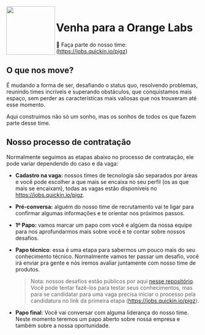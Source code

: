 <img src="https://github.com/pagarme.png" width="127px" align="left"/>

# Venha para a Orange Labs
:handshake: Faça parte do nosso time: (https://jobs.quickin.io/pigz)

## O que nos move?

É mudando a forma de ser, desafiando o status quo, resolvendo problemas, reunindo times incríveis e superando obstáculos, que conquistamos mais espaço, sem perder as características mais valiosas que nos trouxeram até esse momento.

Aqui construímos não só um sonho, mas os sonhos de todos os que fazem parte desse time.

## Nosso processo de contratação

Normalmente seguimos as etapas abaixo no processo de contratação, ele pode variar dependendo do caso e da vaga:

* **Cadastro na vaga:** nossos times de tecnologia são separados por áreas e você pode escolher a que mais se encaixa no seu perfil (os as que mais se encaixam), todas as vagas estão disponíveis no https://jobs.quickin.io/pigz.

* **Pré-conversa:** alguém do nosso time de recrutamento vai te ligar para confirmar algumas informações e te orientar nos próximos passos.

* **1º Papo:** vamos marcar um papo com você e algúem da nossa equipe para nos aprofundarmos mais sobre você e te contar sobre nossos desafios.

* **Papo técnico**: essa é uma etapa para sabermos um pouco mais do seu conhecimento técnico. Normalmente vamos ter passar um desafio, você irá enviar pra gente e nós iremos avaliar juntamente com nosso time de produtos. 

    > Nota: nossos desafios estão públicos por aqui [nesse repositório](./desafios). Você pode tentar fazê-los para testar seus conhecimentos, mas para se candidatar para uma vaga precisa iniciar o processo pela candidatura no link da primeira etapa (https://jobs.quickin.io/pigz).

* **Papo final**: Você vai conversar com alguma liderança do nosso time. Neste momento teremos um papo aberto sobre nossa empresa e também sobre a nossa oportunidade.
